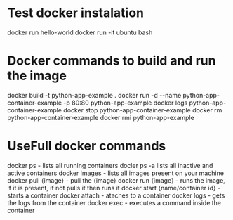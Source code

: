 # Test docker instalation
docker run hello-world
docker run -it ubuntu bash

# Docker commands to build and run the image
docker build -t python-app-example .
docker run -d --name python-app-container-example -p 80:80 python-app-example
docker logs python-app-container-example
docker stop python-app-container-example
docker rm python-app-container-example
docker rmi python-app-example



# UseFull docker commands
docker ps - lists all running containers
docler ps -a lists all inactive and active containers
docker images - lists all images present on your machine
docker pull {image} - pull the {image}
docker run {image} - runs the image, if it is present, if not pulls it then runs it
docker start {name/container id} - starts a container
docker attach - ataches to a container
docker logs - gets the logs from the container
docker exec - executes a command inside the container
